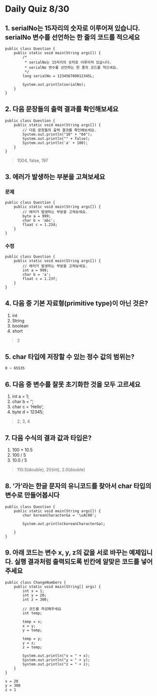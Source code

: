 # Daily Quiz 8/30

## 1. serialNo는 15자리의 숫자로 이루어져 있습니다. serialNo 변수를 선언하는 한 줄의 코드를 적으세요
```
public class Question {
    public static void main(String args[]) {
        /*
         * serialNo는 15자리의 숫자로 이루어져 있습니다.
         * serialNo 변수를 선언하는 한 줄의 코드를 적으세요.
         */
        long serialNo = 123456789012345L;

        System.out.println(serialNo);
    }
}
```

## 2. 다음 문장들의 출력 결과를 확인해보세요
```
public class Question {
    public static void main(String args[]) {
        // 다음 문장들의 출력 결과를 확인해보세요.
        System.out.println("10" + "04");
        System.out.println("" + false);
        System.out.println('a' + 100);
    }
}
```

>1004, false, 197

## 3. 에러가 발생하는 부분을 고쳐보세요
### 문제
```
public class Question {
    public static void main(String args[]) {
        // 에러가 발생하는 부분을 고쳐보세요.
        byte a = 999;
        char b = 'abc';
        float c = 1.23d;
    }
}
```
### 수정
```
public class Question {
    public static void main(String args[]) {
        // 에러가 발생하는 부분을 고쳐보세요.
        int a = 999;
        char b = 'a';
        float c = 1.23f;
    }
}
```


## 4. 다음 중 기본 자료형(primitive type)이 아닌 것은?
1. int
2. String
3. boolean
4. short

>2

## 5. char 타입에 저장할 수 있는 정수 값의 범위는?

`0 ~ 65535`

## 6. 다음 중 변수를 잘못 초기화한 것을 모두 고르세요
1. int a = 1;
2. char b = ‘’;
3. char c = ‘Hello’;
4. byte d = 12345;

>2, 3, 4

## 7. 다음 수식의 결과 값과 타입은?
1. 100 + 10.5
2. 100 / 5
3. 10.0 / 5

>110.5(double), 20(int), 2.0(double)

## 8. ‘가’라는 한글 문자의 유니코드를 찾아서 char 타입의 변수로 만들어봅시다
```
public class Question {
    public static void main(String args[]) {
        char koreanCharacterGa = '\uAC00';

        System.out.println(koreanCharacterGa);

    }
}
```

## 9. 아래 코드는 변수 x, y, z의 값을 서로 바꾸는 예제입니다. 실행 결과처럼 출력되도록 빈칸에 알맞은 코드를 넣어주세요
```
public class ChangeNumbers {
    public static void main(String[] args) {
        int x = 1;
        int y = 20;
        int z = 300;

        // 코드를 작성해주세요
        int temp;

        temp = x;
        x = y;
        y = temp;

        temp = y;
        y = z;
        z = temp;

        System.out.println("x = " + x);
        System.out.println("y = " + y);
        System.out.println("z = " + z);
    }
}

x = 20
y = 300
z = 1
```

